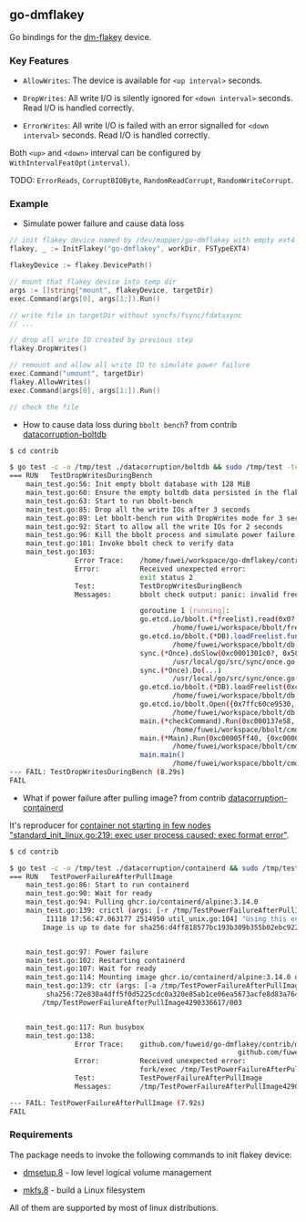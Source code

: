 ## go-dmflakey

Go bindings for the [dm-flakey][dm-flakey] device.

### Key Features

* `AllowWrites`: The device is available for `<up interval>` seconds.

* `DropWrites`: All write I/O is silently ignored for `<down interval>` seconds. Read I/O is handled correctly.

* `ErrorWrites`: All write I/O is failed with an error signalled for `<down interval>` seconds. Read I/O is handled correctly.

Both `<up>` and `<down>` interval can be configured by `WithIntervalFeatOpt(interval)`.

TODO: `ErrorReads`, `CorruptBIOByte`, `RandomReadCorrupt`, `RandomWriteCorrupt`.

### Example

* Simulate power failure and cause data loss

```go
// init flakey device named by /dev/mapper/go-dmflakey with empty ext4 filesystem
flakey, _ := InitFlakey("go-dmflakey", workDir, FSTypeEXT4)

flakeyDevice := flakey.DevicePath()

// mount that flakey device into temp dir
args := []string{"mount", flakeyDevice, targetDir}
exec.Command(args[0], args[1:]).Run()

// write file in targetDir without syncfs/fsync/fdatasync
// ...

// drop all write IO created by previous step
flakey.DropWrites()

// remount and allow all write IO to simulate power failure
exec.Command("umount", targetDir)
flakey.AllowWrites()
exec.Command(args[0], args[1:]).Run()

// check the file
```

* How to cause data loss during `bbolt bench`? from contrib [datacorruption-boltdb]

```bash
$ cd contrib

$ go test -c -o /tmp/test ./datacorruption/boltdb && sudo /tmp/test -test.v
=== RUN   TestDropWritesDuringBench
    main_test.go:56: Init empty bbolt database with 128 MiB
    main_test.go:60: Ensure the empty boltdb data persisted in the flakey device
    main_test.go:63: Start to run bbolt-bench
    main_test.go:85: Drop all the write IOs after 3 seconds
    main_test.go:89: Let bbolt-bench run with DropWrites mode for 3 seconds
    main_test.go:92: Start to allow all the write IOs for 2 seconds
    main_test.go:96: Kill the bbolt process and simulate power failure
    main_test.go:101: Invoke bbolt check to verify data
    main_test.go:103:
                Error Trace:    /home/fuwei/workspace/go-dmflakey/contrib/datacorruption/boltdb/main_test.go:103
                Error:          Received unexpected error:
                                exit status 2
                Test:           TestDropWritesDuringBench
                Messages:       bbolt check output: panic: invalid freelist page: 0, page type is unknown<00>

                                goroutine 1 [running]:
                                go.etcd.io/bbolt.(*freelist).read(0x0?, 0x0?)
                                        /home/fuwei/workspace/bbolt/freelist.go:270 +0x199
                                go.etcd.io/bbolt.(*DB).loadFreelist.func1()
                                        /home/fuwei/workspace/bbolt/db.go:400 +0xc5
                                sync.(*Once).doSlow(0xc0001301c0?, 0x584020?)
                                        /usr/local/go/src/sync/once.go:74 +0xc2
                                sync.(*Once).Do(...)
                                        /usr/local/go/src/sync/once.go:65
                                go.etcd.io/bbolt.(*DB).loadFreelist(0xc000130000?)
                                        /home/fuwei/workspace/bbolt/db.go:393 +0x47
                                go.etcd.io/bbolt.Open({0x7ffc60ce9530, 0x38}, 0x670060?, 0xc00005fc18)
                                        /home/fuwei/workspace/bbolt/db.go:275 +0x44f
                                main.(*checkCommand).Run(0xc000137e58, {0xc0000161a0, 0x1, 0x1})
                                        /home/fuwei/workspace/bbolt/cmd/bbolt/main.go:212 +0x1e5
                                main.(*Main).Run(0xc00005ff40, {0xc000016190?, 0xc0000061a0?, 0x200000003?})
                                        /home/fuwei/workspace/bbolt/cmd/bbolt/main.go:124 +0x4d4
                                main.main()
                                        /home/fuwei/workspace/bbolt/cmd/bbolt/main.go:62 +0xae
--- FAIL: TestDropWritesDuringBench (8.29s)
FAIL
```

* What if power failure after pulling image? from contrib [datacorruption-containerd]

It's reproducer for [container not starting in few nodes "standard_init_linux.go:219: exec user process caused: exec format error"](https://github.com/containerd/containerd/issues/5854).

```bash
$ cd contrib

$ go test -c -o /tmp/test ./datacorruption/containerd && sudo /tmp/test -test.v
=== RUN   TestPowerFailureAfterPullImage
    main_test.go:86: Start to run containerd
    main_test.go:90: Wait for ready
    main_test.go:94: Pulling ghcr.io/containerd/alpine:3.14.0
    main_test.go:139: crictl (args: [-r /tmp/TestPowerFailureAfterPullImage4290336617/001/root/run/containerd/containerd.sock pull ghcr.io/containerd/alpine:3.14.0]) output:
         I1118 17:56:47.063177 2514950 util_unix.go:104] "Using this endpoint is deprecated, please consider using full URL format" endpoint="/tmp/TestPowerFailureAfterPullImage4290336617/001/root/run/containerd/containerd.sock" URL="unix:///tmp/TestPowerFailureAfterPullImage4290336617/001/root/run/containerd/containerd.sock"
        Image is up to date for sha256:d4ff818577bc193b309b355b02ebc9220427090057b54a59e73b79bdfe139b83


    main_test.go:97: Power failure
    main_test.go:102: Restarting containerd
    main_test.go:107: Wait for ready
    main_test.go:114: Mounting image ghcr.io/containerd/alpine:3.14.0 on /tmp/TestPowerFailureAfterPullImage4290336617/003
    main_test.go:139: ctr (args: [-a /tmp/TestPowerFailureAfterPullImage4290336617/001/root/run/containerd/containerd.sock -n k8s.io image mount ghcr.io/containerd/alpine:3.14.0 /tmp/TestPowerFailureAfterPullImage4290336617/003]) output:
         sha256:72e830a4dff5f0d5225cdc0a320e85ab1ce06ea5673acfe8d83a7645cbd0e9cf
        /tmp/TestPowerFailureAfterPullImage4290336617/003


    main_test.go:117: Run busybox
    main_test.go:138:
                Error Trace:    github.com/fuweid/go-dmflakey/contrib/datacorruption/containerd/main_test.go:138
                                                        github.com/fuweid/go-dmflakey/contrib/datacorruption/containerd/main_test.go:118
                Error:          Received unexpected error:
                                fork/exec /tmp/TestPowerFailureAfterPullImage4290336617/003/bin/busybox: exec format error
                Test:           TestPowerFailureAfterPullImage
                Messages:       /tmp/TestPowerFailureAfterPullImage4290336617/003/bin/busybox (args: []) output:

--- FAIL: TestPowerFailureAfterPullImage (7.92s)
FAIL
```

### Requirements

The package needs to invoke the following commands to init flakey device:

* [dmsetup.8][dmsetup.8] - low level logical volume management

* [mkfs.8][mkfs.8] - build a Linux filesystem

All of them are supported by most of linux distributions.

[dm-flakey]: <https://docs.kernel.org/admin-guide/device-mapper/dm-flakey.html>
[dmsetup.8]: <https://man7.org/linux/man-pages/man8/dmsetup.8.html>
[mkfs.8]: <https://man7.org/linux/man-pages/man8/mkfs.8.html>
[datacorruption-boltdb]: ./contrib/datacorruption/boltdb
[datacorruption-containerd]: ./contrib/datacorruption/containerd
